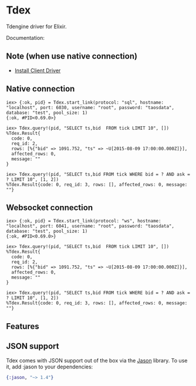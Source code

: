 # Tdex

Tdengine driver for Elixir.

Documentation: 

## Note (when use native connection)
- [Install Client Driver]("https://docs.tdengine.com/reference/connector/#Install-Client-Driver")

## Native connection
```iex
iex> {:ok, pid} = Tdex.start_link(protocol: "sql", hostname: "localhost", port: 6030, username: "root", password: "taosdata", database: "test", pool_size: 1)
{:ok, #PID<0.69.0>}

iex> Tdex.query!(pid, "SELECT ts,bid  FROM tick LIMIT 10", [])
%Tdex.Result{
  code: 0,
  req_id: 2,
  rows: [%{"bid" => 1091.752, "ts" => ~U[2015-08-09 17:00:00.000Z]}],
  affected_rows: 0,
  message: ""
}

iex> Tdex.query!(pid, "SELECT ts,bid FROM tick WHERE bid = ? AND ask = ? LIMIT 10", [1, 2])
%Tdex.Result{code: 0, req_id: 3, rows: [], affected_rows: 0, message: ""}
```
## Websocket connection
```iex
iex> {:ok, pid} = Tdex.start_link(protocol: "ws", hostname: "localhost", port: 6041, username: "root", password: "taosdata", database: "test", pool_size: 1)
{:ok, #PID<0.69.0>}

iex> Tdex.query!(pid, "SELECT ts,bid  FROM tick LIMIT 10", [])
%Tdex.Result{
  code: 0,
  req_id: 2,
  rows: [%{"bid" => 1091.752, "ts" => ~U[2015-08-09 17:00:00.000Z]}],
  affected_rows: 0,
  message: ""
}

iex> Tdex.query!(pid, "SELECT ts,bid FROM tick WHERE bid = ? AND ask = ? LIMIT 10", [1, 2])
%Tdex.Result{code: 0, req_id: 3, rows: [], affected_rows: 0, message: ""}
```

## Features

## JSON support

Tdex comes with JSON support out of the box via the [Jason](https://github.com/michalmuskala/jason) library. To use it, add :jason to your dependencies:

```elixir
{:jason, "~> 1.4"}
```

